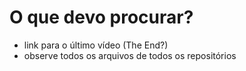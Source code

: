# O que devo procurar?

* link para o último vídeo (The End?)
* observe todos os arquivos de todos os repositórios
